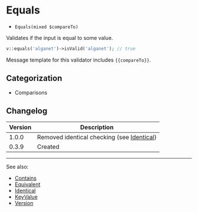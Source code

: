 # Equals

- `Equals(mixed $compareTo)`

Validates if the input is equal to some value.

```php
v::equals('alganet')->isValid('alganet'); // true
```

Message template for this validator includes `{{compareTo}}`.

## Categorization

- Comparisons

## Changelog

Version | Description
--------|-------------
  1.0.0 | Removed identical checking (see [Identical](Identical.md))
  0.3.9 | Created

***
See also:

- [Contains](Contains.md)
- [Equivalent](Equivalent.md)
- [Identical](Identical.md)
- [KeyValue](KeyValue.md)
- [Version](Version.md)
